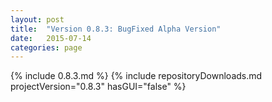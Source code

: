 ```yaml
---
layout: post
title:  "Version 0.8.3: BugFixed Alpha Version"
date:   2015-07-14
categories: page
---
```

{% include 0.8.3.md %}
{% include repositoryDownloads.md projectVersion="0.8.3" hasGUI="false" %}